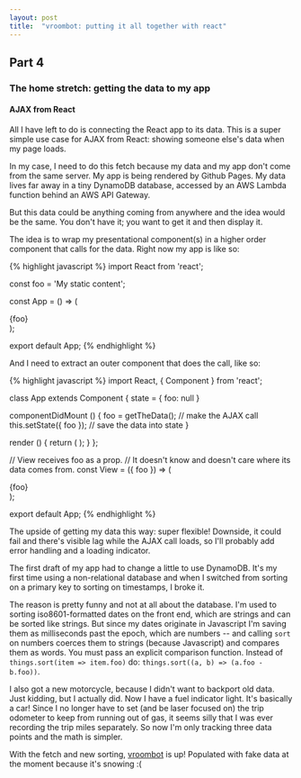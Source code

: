```yaml
---
layout: post
title:  "vroombot: putting it all together with react"
---
```


## Part 4
### The home stretch: getting the data to my app

#### AJAX from React

All I have left to do is connecting the React app to its data.  This is a super simple use case for AJAX from React: showing someone else's data when my page loads.

In my case, I need to do this fetch because my data and my app don't come from the same server.  My app is being rendered by Github Pages.  My data lives far away in a tiny DynamoDB database, accessed by an AWS Lambda function behind an AWS API Gateway.

But this data could be anything coming from anywhere and the idea would be the same.  You don't have it; you want to get it and then display it.

The idea is to wrap my presentational component(s) in a higher order component that calls for the data. Right now my app is like so:

{% highlight javascript %}
import React from 'react';

const foo = 'My static content';

const App = () => (
  <div>{foo}</div>
);

export default App;
{% endhighlight %}

And I need to extract an outer component that does the call, like so:

{% highlight javascript %}
import React, { Component } from 'react';

class App extends Component {
  state = { foo: null }

  componentDidMount () {
    foo = getTheData(); // make the AJAX call
    this.setState({ foo }); // save the data into state
  }

  render () {
    return (
      <View foo={this.state.foo} />
    );
  }
};

// View receives foo as a prop.
// It doesn't know and doesn't care where its data comes from.
const View = ({ foo }) => (
  <div>{foo}</div>
);

export default App;
{% endhighlight %}

The upside of getting my data this way: super flexible!  Downside, it could fail and there's visible lag while the AJAX call loads, so I'll probably add error handling and a loading indicator.  

The first draft of my app had to change a little to use DynamoDB.  It's my first time using a non-relational database and when I switched from sorting on a primary key to sorting on timestamps, I broke it.  

The reason is pretty funny and not at all about the database. I'm used to sorting iso8601-formatted dates on the front end, which are strings and can be sorted like strings.  But since my dates originate in Javascript I'm saving them as milliseconds past the epoch, which are numbers -- and calling `sort` on numbers coerces them to strings (because Javascript) and compares them as words.  You must pass an explicit comparison function.  Instead of `things.sort(item => item.foo)` do: `things.sort((a, b) => (a.foo - b.foo))`.

I also got a new motorcycle, because I didn't want to backport old data.  Just kidding, but I actually did.  Now I have a fuel indicator light.  It's basically a car!  Since I no longer have to set (and be laser focused on) the trip odometer to keep from running out of gas, it seems silly that I was ever recording the trip miles separately. So now I'm only tracking three data points and the math is simpler.

With the fetch and new sorting, [vroombot](vroombot) is up!  Populated with fake data at the moment because it's snowing :(

[vroombot]: https://jesswray.com/vroombot
